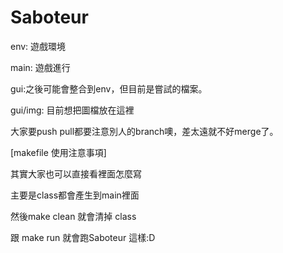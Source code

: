 # Saboteur

env: 遊戲環境

main: 遊戲進行

gui:之後可能會整合到env，但目前是嘗試的檔案。

gui/img: 目前想把圖檔放在這裡

大家要push pull都要注意別人的branch噢，差太遠就不好merge了。

[makefile 使用注意事項]

其實大家也可以直接看裡面怎麼寫

主要是class都會產生到main裡面

然後make clean 就會清掉 class

跟 make run 就會跑Saboteur 這樣:D
